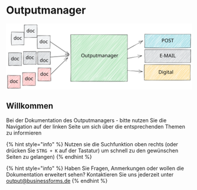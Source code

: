 # Outputmanager

<img src=".gitbook/assets/file.drawing (2).svg" alt="" class="gitbook-drawing">

## Willkommen

Bei der Dokumentation des Outputmanagers - bitte nutzen Sie die Navigation auf der linken Seite um sich über die entsprechenden Themen zu informieren

{% hint style="info" %}
Nutzen sie die Suchfunktion oben rechts (oder drücken Sie `STRG + K` auf der Tastatur) um schnell zu den gewünschen Seiten zu gelangen)
{% endhint %}

{% hint style="info" %}
Haben Sie Fragen, Anmerkungen oder wollen die Dokumentation erweitert sehen? Kontaktieren Sie uns jederzeit unter output@businessforms.de&#x20;
{% endhint %}
